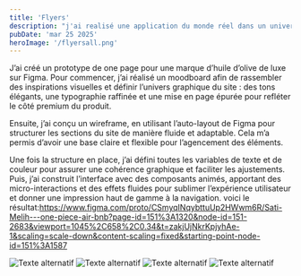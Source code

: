 ```yaml
---
title: 'Flyers'
description: "j'ai realisé une application du monde réel dans un univers de fiction." 
pubDate: 'mar 25 2025'
heroImage: '/flyersall.png'
---
```


J’ai créé un prototype de one page pour une marque d’huile d’olive de luxe sur Figma. Pour commencer, j’ai réalisé un moodboard afin de rassembler des inspirations visuelles et définir l’univers graphique du site : des tons élégants, une typographie raffinée et une mise en page épurée pour refléter le côté premium du produit.

Ensuite, j’ai conçu un wireframe, en utilisant l’auto-layout de Figma pour structurer les sections du site de manière fluide et adaptable. Cela m’a permis d’avoir une base claire et flexible pour l’agencement des éléments.

Une fois la structure en place, j’ai défini toutes les variables de texte et de couleur pour assurer une cohérence graphique et faciliter les ajustements. Puis, j’ai construit l’interface avec des composants animés, apportant des micro-interactions et des effets fluides pour sublimer l’expérience utilisateur et donner une impression haut de gamme à la navigation.
voici le résultat:https://www.figma.com/proto/CSmyqINqybttuUp2HWwm6R/Sati-Melih---one-piece-air-bnb?page-id=151%3A1320&node-id=151-2683&viewport=1045%2C658%2C0.34&t=zakjUjNkrKpjyhAe-1&scaling=scale-down&content-scaling=fixed&starting-point-node-id=151%3A1587

![Texte alternatif](/flyers-1.png)
![Texte alternatif](/flyers-2.png)
![Texte alternatif](/flyers-3.png)
![Texte alternatif](/flyers-4.png)
